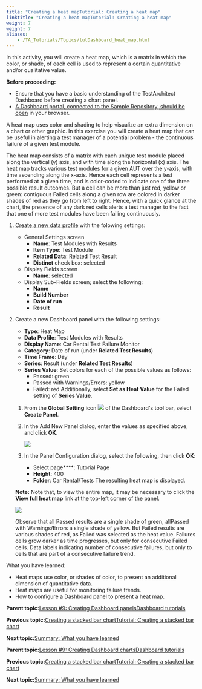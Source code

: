 ```yaml
--- 
title: "Creating a heat mapTutorial: Creating a heat map"
linktitle: "Creating a heat mapTutorial: Creating a heat map"
weight: 7
weight: 7
aliases: 
    - /TA_Tutorials/Topics/tutDashboard_heat_map.html
---
```


In this activity, you will create a heat map, which is a matrix in which the color, or shade, of each cell is used to represent a certain quantitative and/or qualitative value.

**Before proceeding:**

-   Ensure that you have a basic understanding of the TestArchitect Dashboard before creating a chart panel.
-   [A Dashboard portal, connected to the Sample Repository, should be open](tutDashboard_launching_Dashboard.html) in your browser.

A heat map uses color and shading to help visualize an extra dimension on a chart or other graphic. In this exercise you will create a heat map that can be useful in alerting a test manager of a potential problem - the continuous failure of a given test module.

The heat map consists of a matrix with each unique test module placed along the vertical \(y\) axis, and with time along the horizontal \(x\) axis. The heat map tracks various test modules for a given AUT over the y-axis, with time ascending along the x-axis. Hence each cell represents a test performed at a given time, and is color-coded to indicate one of the three possible result outcomes. But a cell can be more than just red, yellow or green: contiguous Failed cells along a given row are colored in darker shades of red as they go from left to right. Hence, with a quick glance at the chart, the presence of any dark red cells alerts a test manager to the fact that one of more test modules have been failing continuously.

1.  [Create a new data profile](tutDashboard_creating_a_data_profile.html) with the folowing settings:

    -   General Settings screen
        -   **Name**: Test Modules with Results
        -   **Item Type**: Test Module
        -   **Related Data**: Related Test Result
        -   **Distinct** check box: selected
    -   Display Fields screen
        -   **Name**: selected
    -   Display Sub-Fields screen; select the following:
        -   **Name**
        -   **Build Number**
        -   **Date of run**
        -   **Result**
2.  Create a new Dashboard panel with the following settings:

    -   **Type**: Heat Map
    -   **Data Profile**: Test Modules with Results
    -   **Display Name**: Car Rental Test Failure Monitor
    -   **Category**: Date of run \(under **Related Test Results**\)
    -   **Time Frame**: Day
    -   **Series**: Result \(under **Related Test Results**\)
    -   **Series Value**: Set colors for each of the possible values as follows:
        -   Passed: green
        -   Passed with Warnings/Errors: yellow
        -   Failed: red Additionally, select **Set as Heat Value** for the Failed setting of **Series Value**.
    1.  From the **Global Setting** icon ![](/images//Images/icn.Dashboard.Global_Setting.png) of the Dashboard's tool bar, select **Create Panel**.

    2.  In the Add New Panel dialog, enter the values as specified above, and click **OK**.

        ![](/images//Images/tut.Dashboard.Add_New_Panel.Car_Rental.Heat_map.01.png)

    3.  In the Panel Configuration dialog, select the following, then click **OK**:

        -   Select page****: Tutorial Page
        -   **Height**: 400
        -   **Folder**: Car Rental/Tests
    The resulting heat map is displayed.

    **Note:** Note that, to view the entire map, it may be necessary to click the **View full heat map** link at the top-left corner of the panel.

    ![](/images//Images/tut.Dashboard.heat_map.Car_Rental.failure_monitor.01.png)

    Observe that all Passed results are a single shade of green, allPassed with Warnings/Errors a single shade of yellow. But Failed results are various shades of red, as Failed was selected as the heat value. Failures cells grow darker as time progresses, but only for consecutive Failed cells. Data labels indicating number of consecutive failures, but only to cells that are part of a consecutive failure trend.


What you have learned:

-   Heat maps use color, or shades of color, to present an additional dimension of quantitative data.
-   Heat maps are useful for monitoring failure trends.
-   How to configure a Dashboard panel to present a heat map.

**Parent topic:**[Lesson \#9: Creating Dashboard panelsDashboard tutorials](/TA_Tutorials/Topics/tutDashboard_creating_panels.html)

**Previous topic:**[Creating a stacked bar chartTutorial: Creating a stacked bar chart](/TA_Tutorials/Topics/tutDashboard_stacked_bar_chart.html)

**Next topic:**[Summary: What you have learned](/TA_Tutorials/Topics/tutDashboard_Summary_using_Dashboard.html)

**Parent topic:**[Lesson \#9: Creating Dashboard chartsDashboard tutorials](/TA_Help/Topics/Dashboard_tutorials.html)

**Previous topic:**[Creating a stacked bar chartTutorial: Creating a stacked bar chart](/TA_Tutorials/Topics/tutDashboard_stacked_bar_chart.html)

**Next topic:**[Summary: What you have learned](/TA_Tutorials/Topics/tutDashboard_Summary_using_Dashboard.html)

